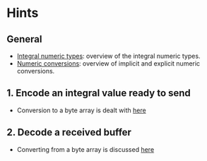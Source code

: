 # Hints

## General

- [Integral numeric types][integral-numeric-types]: overview of the integral numeric types.
- [Numeric conversions][numeric-conversions]: overview of implicit and explicit numeric conversions.

## 1. Encode an integral value ready to send

- Conversion to a byte array is dealt with [here][bit-converter-get-bytes]

## 2. Decode a received buffer

- Converting from a byte array is discussed [here][bit-converter-to-type]

[integral-numeric-types]: https://docs.microsoft.com/en-us/dotnet/csharp/language-reference/builtin-types/integral-numeric-types
[numeric-conversions]: https://docs.microsoft.com/en-us/dotnet/csharp/language-reference/builtin-types/numeric-conversions
[bit-converter-get-bytes]: https://docs.microsoft.com/en-us/dotnet/api/system.bitconverter.getbytes?view=netcore-3.1
[bit-converter-to-type]: https://docs.microsoft.com/en-us/dotnet/api/system.bitconverter.toint16?view=netcore-3.1